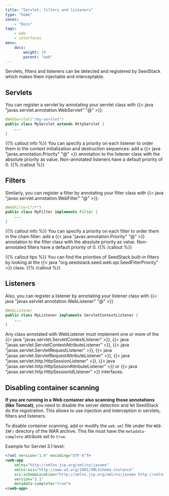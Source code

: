 ```yaml
---
title: "Servlet, filters and listeners"
type: "home"
zones:
    - "Docs"
tags:
    - web
    - interfaces
menu:
    docs:
        weight: 10
        parent: "web"
---
```


Servlets, filters and listeners can be detected and registered by SeedStack which makes them injectable and interceptable.

## Servlets

You can register a servlet by annotating your servlet class with {{< java "javax.servlet.annotation.WebServlet" "@" >}}:

```java
@WebServlet("/my-servlet")
public class MyServlet extends HttpServlet {
    ...
}
```
    
{{% callout info %}}
You can specify a priority on each listener to order them in the context initialization and destruction sequences: add a  {{< java "javax.annotation.Priority" "@" >}} annotation to the listener class with the absolute priority as value. Non-annotated listeners have a default priority of 0.
{{% /callout %}}    
    
## Filters    
    
Similarly, you can register a filter by annotating your filter class with {{< java "javax.servlet.annotation.WebFilter" "@" >}}:

```java
@WebFilter("/*")
public class MyFilter implements Filter {
    ...
}
```

{{% callout info %}}
You can specify a priority on each filter to order them in the chain filter: add a  {{< java "javax.annotation.Priority" "@" >}} annotation to the filter class with the absolute priority as value. Non-annotated filters have a default priority of 0.
{{% /callout %}}

{{% callout tips %}}
You can find the priorities of SeedStack built-in filters by looking at the {{< java "org.seedstack.seed.web.spi.SeedFilterPriority" >}} class.
{{% /callout %}}

## Listeners

Also, you can register a listener by annotating your listener class with {{< java "javax.servlet.annotation.WebListener" "@" >}}   

```java
@WebListener
public class MyListener implements ServletContextListener {
    ...
}
```
    
Any class annotated with WebListener must implement one or more of the {{< java "javax.servlet.ServletContextListener" >}}, 
{{< java "javax.servlet.ServletContextAttributeListener" >}}, {{< java "javax.servlet.ServletRequestListener" >}}, 
{{< java "javax.servlet.ServletRequestAttributeListener" >}}, {{< java "javax.servlet.http.HttpSessionListener" >}}, 
{{< java "javax.servlet.http.HttpSessionAttributeListener" >}} or {{< java "javax.servlet.http.HttpSessionIdListener" >}} interfaces.

## Disabling container scanning

**If you are running in a Web container also scanning those annotations (like Tomcat)**, you need to disable the server detection and let SeedStack do the registration. This allows to use injection and interception in servlets, filters and listeners.

To disable container scanning, add or modify the `web.xml` file under the `WEB-INF/` directory of the WAR archive. This file must have the `metadata-complete` attribute set to `true`.

Example for Servlet 3.1 level:

```xml
<?xml version="1.0" encoding="UTF-8"?>
<web-app
    xmlns="http://xmlns.jcp.org/xml/ns/javaee"
    xmlns:xsi="http://www.w3.org/2001/XMLSchema-instance"
    xsi:schemaLocation="http://xmlns.jcp.org/xml/ns/javaee http://xmlns.jcp.org/xml/ns/javaee/web-app_3_1.xsd"
    version="3.1"
    metadata-complete="true">
</web-app>    
```

   
